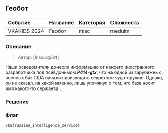 ## Геобот

| Событие | Название | Категория | Сложность |
| :------------- | ---------------- | ------------------ | ------------------ |
| VKAKIDS 2024   | Геобот   | misc               | meduim             |

### Описание

> Автор: [Inssurg3nt]

Наши осведомители донесли информацию от некоего иностранного разработчика под псевдонимом ***P414-gtx***, что на одной из зарубежных военных баз США начали производить секретное чудо-оружие. Однако, он не сказал, на какой именно, лишь упомянул о том, что база носит имя какого-то сержанта...

### Решение


### Флаг

```
vka{russian_intelligence_service}
```
